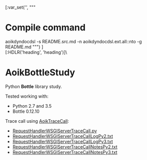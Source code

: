 [:var_set('', """
# Compile command
aoikdyndocdsl -s README.src.md -n aoikdyndocdsl.ext.all::nto -g README.md
""")
]\
[:HDLR('heading', 'heading')]\
# AoikBottleStudy
Python **Bottle** library study.

Tested working with:
- Python 2.7 and 3.5
- Bottle 0.12.10

Trace call using [AoikTraceCall](https://github.com/AoiKuiyuyou/AoikTraceCall):
- [RequestHandlerWSGIServerTraceCall.py](/src/RequestHandlerWSGIServerTraceCall.py)
- [RequestHandlerWSGIServerTraceCallLogPy2.txt](/src/RequestHandlerWSGIServerTraceCallLogPy2.txt?raw=True)
- [RequestHandlerWSGIServerTraceCallLogPy3.txt](/src/RequestHandlerWSGIServerTraceCallLogPy3.txt?raw=True)
- [RequestHandlerWSGIServerTraceCallNotesPy2.txt](/src/RequestHandlerWSGIServerTraceCallNotesPy2.txt?raw=True)
- [RequestHandlerWSGIServerTraceCallNotesPy3.txt](/src/RequestHandlerWSGIServerTraceCallNotesPy3.txt?raw=True)
